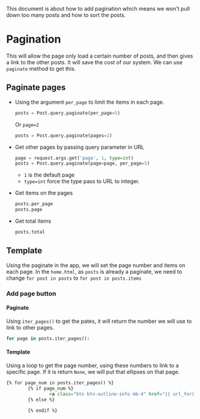 This document is about how to add pagination which means we won't pull down too many posts and how to sort the posts.



# Pagination

This will allow the page only load a certain number of posts, and then gives a link to the other posts. It will save the cost of our system. We can use ```paginate``` method to get this.



## Paginate pages

* Using the argument ```per_page``` to limit the items in each page.

  ```python
  posts = Post.query.paginate(per_page=5)
  ```

  Or ```page=2``` 

  ```python
  posts = Post.query.paginate(pages=2)
  ```

* Get other pages by passing query parameter in URL

  ```python
  page = request.args.get('page', 1, type=int)
  posts = Post.query.paginate(page=page, per_page=5)
  ```
  
  * ```1``` is the default page
  * ```type=int``` force the type pass to URL to integer.

* Get items on the pages

  ```python
  posts.per_page
  posts.page
  ```

* Get total items

  ```python
  posts.total
  ```

  

## Template

Using the paginate in the app, we will set the page number and items on each page. In the ```home.html```,  as ```posts``` is already a paginate, we need to change ```for post in posts``` to ```for post in posts.items```

### Add page button

#### Paginate

Using ```iter_pages()``` to get the pates, it will return the number we will use to link to other pages.

```python
for page in posts.iter_pages():
```

#### Template

Using a loop to get the page number, using these numbers to link to a specific page. If it is return ```None```, we will put that ellipses on that page.

```html
{% for page_num in posts.iter_pages() %}
		{% if page_num %}
				<a class="btn btn-outline-info mb-4" href="{{ url_for('home', page=page_num) }}">{{ page_num }}</a>
		{% else %}
				
		{% endif %}
```


